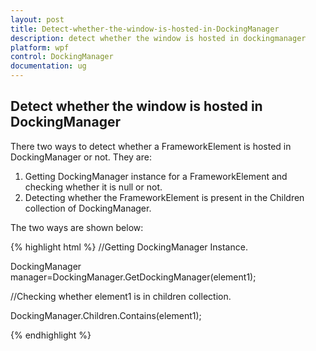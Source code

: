 ```yaml
---
layout: post
title: Detect-whether-the-window-is-hosted-in-DockingManager
description: detect whether the window is hosted in dockingmanager
platform: wpf
control: DockingManager
documentation: ug
---
```


## Detect whether the window is hosted in DockingManager

There two ways to detect whether a FrameworkElement is hosted in DockingManager or not. They are:  

1. Getting DockingManager instance for a FrameworkElement and checking whether it is null or not.
2. Detecting whether the FrameworkElement is present in the Children collection of DockingManager.

The two ways are shown below:




{% highlight html %}
//Getting DockingManager Instance.

DockingManager manager=DockingManager.GetDockingManager(element1);



//Checking whether element1 is in children collection.

DockingManager.Children.Contains(element1);

{% endhighlight  %}

